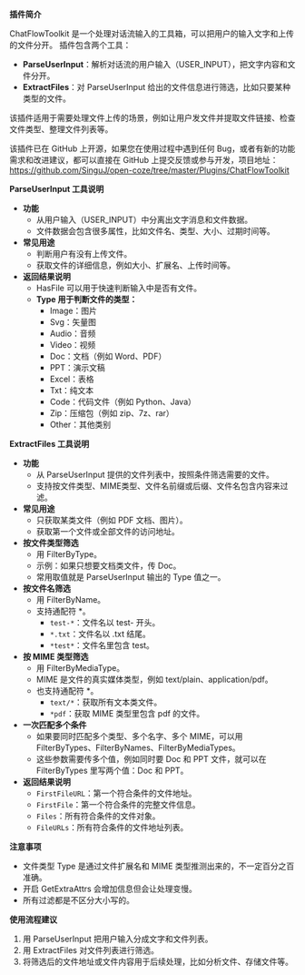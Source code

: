 **插件简介**

ChatFlowToolkit 是一个处理对话流输入的工具箱，可以把用户的输入文字和上传的文件分开。
插件包含两个工具：

- **ParseUserInput**：解析对话流的用户输入（USER_INPUT），把文字内容和文件分开。
- **ExtractFiles**：对 ParseUserInput 给出的文件信息进行筛选，比如只要某种类型的文件。

该插件适用于需要处理文件上传的场景，例如让用户发文件并提取文件链接、检查文件类型、整理文件列表等。

该插件已在 GitHub 上开源，如果您在使用过程中遇到任何 Bug，或者有新的功能需求和改进建议，都可以直接在 GitHub 上提交反馈或参与开发，项目地址：https://github.com/SinguJ/open-coze/tree/master/Plugins/ChatFlowToolkit

**ParseUserInput 工具说明**

- **功能**
  - 从用户输入（USER_INPUT）中分离出文字消息和文件数据。
  - 文件数据会包含很多属性，比如文件名、类型、大小、过期时间等。
- **常见用途**
  - 判断用户有没有上传文件。
  - 获取文件的详细信息，例如大小、扩展名、上传时间等。
- **返回结果说明**
  - HasFile 可以用于快速判断输入中是否有文件。
  - **Type 用于判断文件的类型：**
    - Image：图片
    - Svg：矢量图
    - Audio：音频
    - Video：视频
    - Doc：文档（例如 Word、PDF）
    - PPT：演示文稿
    - Excel：表格
    - Txt：纯文本
    - Code：代码文件（例如 Python、Java）
    - Zip：压缩包（例如 zip、7z、rar）
    - Other：其他类别



**ExtractFiles 工具说明**

- **功能**
  - 从 ParseUserInput 提供的文件列表中，按照条件筛选需要的文件。
  - 支持按文件类型、MIME类型、文件名前缀或后缀、文件名包含内容来过滤。
- **常见用途**
  - 只获取某类文件（例如 PDF 文档、图片）。
  - 获取第一个文件或全部文件的访问地址。
- **按文件类型筛选**
  - 用 FilterByType。
  - 示例：如果只想要文档类文件，传 Doc。
  - 常用取值就是 ParseUserInput 输出的 Type 值之一。
- **按文件名筛选**
  - 用 FilterByName。
  - 支持通配符 *。
    - `test-*`：文件名以 test- 开头。
    - `*.txt`：文件名以 .txt 结尾。
    - `*test*`：文件名里包含 test。
- **按 MIME 类型筛选**
  - 用 FilterByMediaType。
  - MIME 是文件的真实媒体类型，例如 text/plain、application/pdf。
  - 也支持通配符 *。
    - `text/*`：获取所有文本类文件。
    - `*pdf`：获取 MIME 类型里包含 pdf 的文件。
- **一次匹配多个条件**
  - 如果要同时匹配多个类型、多个名字、多个 MIME，可以用 FilterByTypes、FilterByNames、FilterByMediaTypes。
  - 这些参数需要传多个值，例如同时要 Doc 和 PPT 文件，就可以在 FilterByTypes 里写两个值：Doc 和 PPT。
- **返回结果说明**
  - `FirstFileURL`：第一个符合条件的文件地址。
  - `FirstFile`：第一个符合条件的完整文件信息。
  - `Files`：所有符合条件的文件对象。
  - `FileURLs`：所有符合条件的文件地址列表。



**注意事项**

- 文件类型 Type 是通过文件扩展名和 MIME 类型推测出来的，不一定百分之百准确。
- 开启 GetExtraAttrs 会增加信息但会让处理变慢。
- 所有过滤都是不区分大小写的。



**使用流程建议**

1. 用 ParseUserInput 把用户输入分成文字和文件列表。
2. 用 ExtractFiles 对文件列表进行筛选。
3. 将筛选后的文件地址或文件内容用于后续处理，比如分析文件、存储文件等。
